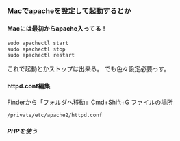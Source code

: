 ### Macでapacheを設定して起動するとか

#### Macには最初からapache入ってる！
```
sudo apachectl start
sudo apachectl stop
sudo apachectl restart
```
これで起動とかストップは出来る。
でも色々設定必要っす。

#### httpd.conf編集
Finderから「フォルダへ移動」Cmd+Shift+G
ファイルの場所
```
/private/etc/apache2/httpd.conf
```

##### PHPを使う
